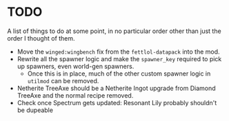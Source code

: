 # TODO

A list of things to do at some point, in no particular order other than just the order I thought of them.

- Move the `winged:wingbench` fix from the `fettlol-datapack` into the mod.
- Rewrite all the spawner logic and make the `spawner_key` required to pick up spawners, even world-gen spawners.
  - Once this is in place, much of the other custom spawner logic in `utilmod` can be removed.
- Netherite TreeAxe should be a Netherite Ingot upgrade from Diamond TreeAxe and the normal recipe removed.
- Check once Spectrum gets updated: Resonant Lily probably shouldn't be dupeable
